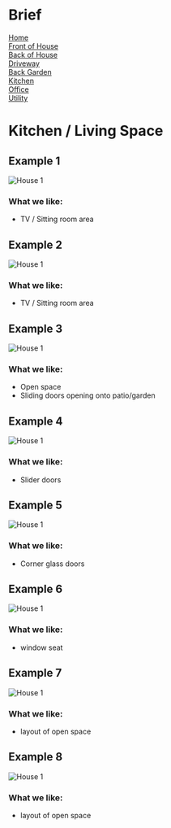 
# Brief
[Home](/house/) <br/>
[Front of House](front.md) <br/>
[Back of House](back.md) <br/>
[Driveway](driveway.md) <br/>
[Back Garden](garden.md) <br/>
[Kitchen](kitchen.md) <br/>
[Office](office.md) <br/>
[Utility](utility.md) <br/>

# Kitchen / Living Space

## Example 1
![House 1](images/kitchen/1.jpeg "1")

### What we like:
- TV / Sitting room area

## Example 2
![House 1](images/kitchen/2.jpeg "2")

### What we like:
- TV / Sitting room area

## Example 3
![House 1](images/kitchen/3.jpeg "3")

### What we like:
- Open space
- Sliding doors opening onto patio/garden

## Example 4
![House 1](images/kitchen/4.jpeg "4")

### What we like:
- Slider doors

## Example 5
![House 1](images/kitchen/5.jpeg "5")

### What we like:
- Corner glass doors

## Example 6
![House 1](images/kitchen/6.jpeg "6")

### What we like:
- window seat

## Example 7
![House 1](images/kitchen/9.jpeg "7")

### What we like:
- layout of open space

## Example 8
![House 1](images/kitchen/8.jpeg "7")

### What we like:
- layout of open space